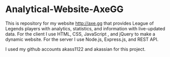 # Analytical-Website-AxeGG
This is repository for my website http://axe.gg that provides League of Legends players with analytics, statistics, and information with live-updated data. For the client I use HTML, CSS, JavaScript , and jQuery to make a dynamic website. For the server I use Node.js, Express.js, and REST API.

I used my github accounts akass1122 and akassian for this project.
